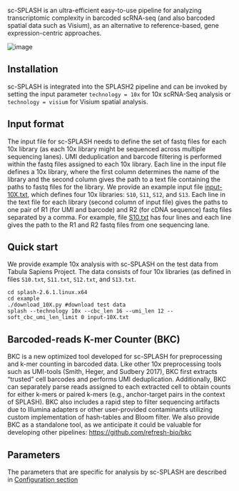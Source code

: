 sc-SPLASH is an ultra-efficient easy-to-use pipeline for analyzing transcriptomic complexity in barcoded scRNA-seq (and also barcoded spatial data such as Visium), as an alternative to reference-based, gene expression-centric approaches. 


![image](https://github.com/user-attachments/assets/30bb826a-7f4c-4327-b0fe-07163027be20)


## Installation
sc-SPLASH is integrated into the SPLASH2 pipeline and can be invoked by setting the input parameter `technology = 10x` for 10x scRNA-Seq analysis or `technology = visium` for Visium spatial analysis.

## Input format
The input file for sc-SPLASH needs to define the set of fastq files for each 10x library (as each 10x library might be sequenced across multiple sequencing lanes). UMI deduplication and barcode filtering is performed within the fastq files assigned to each 10x library. Each line in the input file defines a 10x library, where the first column determines the name of the library and the second column gives the path to a text file containing the paths to fastq files for the library. We provide an example input file [input-10X.txt](https://github.com/refresh-bio/SPLASH/blob/master/example/input-10X.txt), which defines four 10x libraries: `S10`, `S11`, `S12`, and `S13`. Each line in the text file for each library (second column of input file) gives the paths to one pair of R1 (for UMI and barcode) and R2 (for cDNA sequence) fastq files separated by a comma. For example, file [S10.txt](https://github.com/refresh-bio/SPLASH/blob/master/example/S10.txt) has four lines and each line gives the path to the R1 and R2 fastq files from one sequencing lane.

## Quick start
We provide example 10x analysis with sc-SPLASH on the test data from Tabula Sapiens Project. The data consists of four 10x libraries (as defined in files `S10.txt`, `S11.txt`, `S12.txt`, and `S13.txt`.
```
cd splash-2.6.1.linux.x64
cd example
./download_10X.py #download test data
splash --technology 10x --cbc_len 16 --umi_len 12 --soft_cbc_umi_len_limit 0 input-10X.txt
```

## Barcoded-reads K-mer Counter (BKC)
BKC is a new optimized tool developed for sc-SPLASH for preprocessing and k-mer counting in barcoded data. Like other 10x preprocessing tools such as UMI-tools (Smith, Heger, and Sudbery 2017), BKC first extracts “trusted” cell barcodes and performs UMI deduplication. Additionally, BKC can separately parse reads assigned to each extracted cell to obtain counts for either k-mers or paired k-mers (e.g., anchor-target pairs in the context of SPLASH). BKC also includes a rapid step to filter sequencing artifacts due to Illumina adapters or other user-provided contaminants utilizing custom implementation of hash-tables and Bloom filter. We also provide BKC as a standalone tool, as we anticipate it could be valuable for developing other pipelines: https://github.com/refresh-bio/bkc 

## Parameters
The parameters that are specific for analysis by sc-SPLASH are described in [Configuration section](./Configuration#10x-or-visium-processing)
